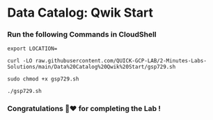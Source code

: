 # Data Catalog: Qwik Start 

### Run the following Commands in CloudShell

```
export LOCATION=
```
```
curl -LO raw.githubusercontent.com/QUICK-GCP-LAB/2-Minutes-Labs-Solutions/main/Data%20Catalog%20Qwik%20Start/gsp729.sh

sudo chmod +x gsp729.sh

./gsp729.sh
```

### Congratulations 🎊❤️ for completing the Lab !
